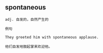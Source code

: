 ## spontaneous
```
adj. 自发的，自然产生的

例句

They greeted him with spontaneous applause.

他们自发地鼓起掌来欢迎他。
```